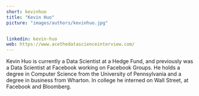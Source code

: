 ```yaml
---
short: kevinhuo
title: "Kevin Huo"
picture: "images/authors/kevinhuo.jpg"


linkedin: kevin-huo
web: https://www.acethedatascienceinterview.com/
---
```


Kevin Huo is currently a Data Scientist at a Hedge Fund, and previously was a Data Scientist at Facebook working on Facebook Groups. He holds a degree in Computer Science from the University of Pennsylvania and a degree in business from Wharton. In college he interned on Wall Street, at Facebook and Bloomberg.